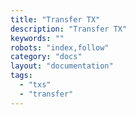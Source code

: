 ```yaml
---
title: "Transfer TX"
description: "Transfer TX"
keywords: ""
robots: "index,follow"
category: "docs"
layout: "documentation"
tags: 
  - "txs"
  - "transfer"
---
```



